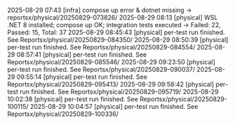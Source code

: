 2025-08-29 07:43 [infra] compose up error & dotnet missing → reportsx/physical/20250829-073826/
2025-08-29 08:13 [physical] WSL .NET 8 installed; compose up OK; integration tests executed → Failed: 22, Passed: 15, Total: 37
2025-08-29 08:45:43 [physical] per-test run finished. See Reportsx/physical/20250829-084350/
2025-08-29 08:50:39 [physical] per-test run finished. See Reportsx/physical/20250829-084554/
2025-08-29 08:57:41 [physical] per-test run finished. See Reportsx/physical/20250829-085546/
2025-08-29 09:23:50 [physical] per-test run finished. See Reportsx/physical/20250829-090037/
2025-08-29 09:55:14 [physical] per-test run finished. See Reportsx/physical/20250829-095413/
2025-08-29 09:58:42 [physical] per-test run finished. See Reportsx/physical/20250829-095719/
2025-08-29 10:02:38 [physical] per-test run finished. See Reportsx/physical/20250829-100115/
2025-08-29 10:04:57 [physical] per-test run finished. See Reportsx/physical/20250829-100336/
